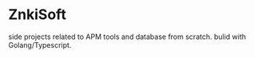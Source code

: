 # ZnkiSoft

side projects related to APM tools and database from scratch. bulid with Golang/Typescript.
